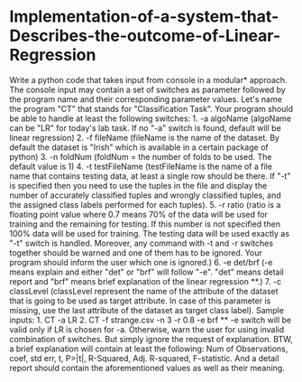 # Implementation-of-a-system-that-Describes-the-outcome-of-Linear-Regression
Write a python code that takes input from console in a modular* approach. The console input may contain a set of switches as parameter followed by the program name and their corresponding parameter values. Let's name the program "CT" that stands for "Classification Task". Your program should be able to handle at least the following switches:  1. -a algoName (algoName can be "LR" for today's lab task. If no "-a" switch is found, default will be linear regression) 2. -f fileName (fileName is the name of the dataset. By default the dataset is "Irish" which is available in a certain package of python) 3. -n foldNum (foldNum = the number of folds to be used. The default value is 1) 4. -t testFileName (testFileName is the name of a file name that contains testing data, at least a single row should be there. If "-t" is specified then you need to use the tuples in the file and display the number of accurately classified tuples and wrongly classified tuples, and the assigned class labels performed for each tuples).  5. -r ratio (ratio is a floating point value where 0.7 means 70% of the data will be used for training and the remaining for testing. If this number is not specified then 100% data will be used for training. The testing data will be used exactly as "-t" switch is handled. Moreover, any command with -t and -r switches together should be warned and one of them has to be ignored. Your program should inform the user which one is ignored.) 6. -e det/brf (-e means explain and either "det" or "brf" will follow "-e". "det" means detail report and "brf" means brief explanation of the linear regression **.) 7. -c classLevel (classLevel represent the name of the attribute of the dataset that is going to be used as target attribute. In case of this parameter is missing, use the last attribute of the dataset as target class label).   Sample inputs:  1. CT -a LR 2. CT -f strange.csv -n 3 -r 0.8 -e brf  ** -e switch will be valid only if LR is chosen for -a. Otherwise, warn the user for using invalid combination of switches. But simply ignore the request of explanation. BTW, a brief explanation will contain at least the following: Num of Observations, coef, std err, t, P>|t|, R-Squared, Adj. R-squared, F-statistic. And a detail report should contain the aforementioned values as well as their meaning.
